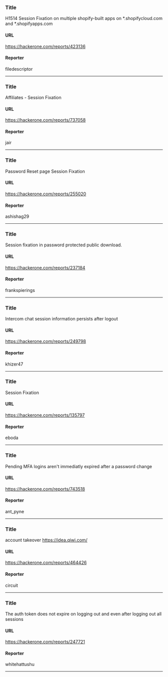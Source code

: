 ### Title
H1514 Session Fixation on multiple shopify-built apps on *.shopifycloud.com and *.shopifyapps.com
#### URL 
https://hackerone.com/reports/423136
#### Reporter 
filedescriptor

---


### Title
Affiliates - Session Fixation
#### URL 
https://hackerone.com/reports/737058
#### Reporter 
jair

---


### Title
Password Reset page Session Fixation
#### URL 
https://hackerone.com/reports/255020
#### Reporter 
ashishag29

---


### Title
Session fixation in password protected public download.
#### URL 
https://hackerone.com/reports/237184
#### Reporter 
frankspierings

---


### Title
Intercom chat session information persists after logout
#### URL 
https://hackerone.com/reports/249798
#### Reporter 
khizer47

---


### Title
Session Fixation
#### URL 
https://hackerone.com/reports/135797
#### Reporter 
eboda

---


### Title
Pending MFA logins aren't immediatly expired after a password change
#### URL 
https://hackerone.com/reports/743518
#### Reporter 
ant_pyne

---


### Title
account takeover https://idea.qiwi.com/ 
#### URL 
https://hackerone.com/reports/464426
#### Reporter 
circuit

---


### Title
The auth token does not expire on logging out and even after logging out all sessions
#### URL 
https://hackerone.com/reports/247721
#### Reporter 
whitehattushu

---


